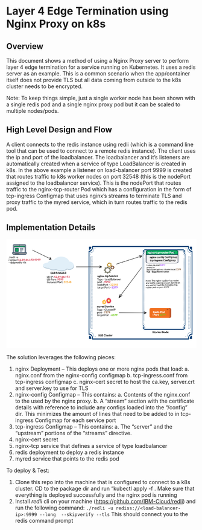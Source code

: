 # Layer 4 Edge Termination using Nginx Proxy on k8s #

## Overview ##
This document shows a method of using a Nginx Proxy server to perform layer 4 edge termination for a service running on Kubernetes. It uses a redis server as an example. This is a common scenario when the app/container itself does not provide TLS but all data coming from outside to the k8s cluster needs to be encrypted. 

Note: To keep things simple, just a single worker node has been shown with a single redis pod and a single nginx proxy pod but it can be scaled to multiple nodes/pods. 


## High Level Design and Flow ##

A client connects to the redis instance using redli (which is a command line tool that can be used to connect to a remote redis instance). The client uses the ip and port of the loadbalancer. The loadbalancer and it’s listeners are automatically created when a service of type LoadBalancer is created in k8s. In the above example a listener on load-balancer port 9999 is created that routes traffic to k8s worker nodes on port 32548 (this is the nodePort assigned to the loadbalancer service). This is the nodePort that routes traffic to the nginx-tcp-router Pod which has a configuration in the form of tcp-ingress Configmap that uses nginx’s streams to terminate TLS and proxy traffic to the myred service, which in turn routes traffic to the redis pod.


## Implementation Details ##

![High Level Flow](https://github.com/arbhoj/tcp-nginx-ingress/blob/master/Layer4-Edge-Termination.png)

The solution leverages the following pieces:
1. nginx Deployment – This deploys one or more nginx pods that load:
   a. nginx.conf from the nginx-config configmap
   b. tcp-ingress.conf from tcp-ingress configmap
   c. nginx-cert secret to host the ca.key, server.crt and server.key to use for TLS
2. nginx-config Configmap – This contains: 
   a. Contents of the nginx.conf to the used by the nginx proxy. 
   b. A “stream” section with the certificate details with reference to include any configs loaded into the “/config” dir. This minimizes the amount of lines that need to be added to in tcp-ingress Configmap for each service port
3. tcp-ingress Configmap – This contains:
   a. The “server” and the “upstream” portions of the “streams” directive.
4. nginx-cert secret
5. nginx-tcp service that defines a service of type loadbalancer
6. redis deployment to deploy a redis instance
7. myred service that points to the redis pod

To deploy & Test:
1. Clone this repo into the machine that is configured to connect to a k8s cluster. CD to the package dir and run “kubectl apply -f . Make sure that everything is deployed successfully and the nginx pod is running
2. Install *redli* cli on your machine (https://github.com/IBM-Cloud/redli) and run the following command:
   `./redli -u rediss://<load-balancer-ip>:9999 --long  --skipverify --tls`
   This should connect you to the redis command prompt




